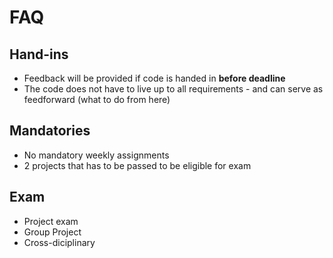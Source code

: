 # FAQ

## Hand-ins

* Feedback will be provided if code is handed in **before deadline**
* The code does not have to live up to all requirements - and can serve as feedforward \(what to do from here\)

## Mandatories

* No mandatory weekly assignments
* 2 projects that has to be passed to be eligible for exam

## Exam

* Project exam
* Group Project
* Cross-diciplinary
